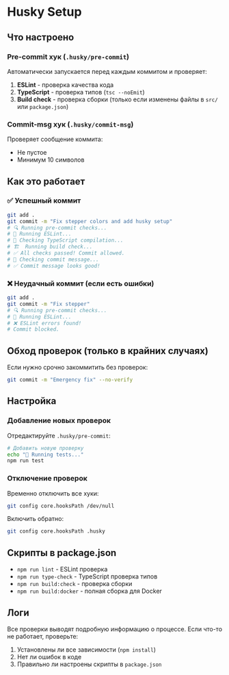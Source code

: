 # Husky Setup

## Что настроено

### Pre-commit хук (`.husky/pre-commit`)

Автоматически запускается перед каждым коммитом и проверяет:

1. **ESLint** - проверка качества кода
2. **TypeScript** - проверка типов (`tsc --noEmit`)
3. **Build check** - проверка сборки (только если изменены файлы в `src/` или `package.json`)

### Commit-msg хук (`.husky/commit-msg`)

Проверяет сообщение коммита:

- Не пустое
- Минимум 10 символов

## Как это работает

### ✅ Успешный коммит

```bash
git add .
git commit -m "Fix stepper colors and add husky setup"
# 🔍 Running pre-commit checks...
# 📝 Running ESLint...
# 🔧 Checking TypeScript compilation...
# 🏗️  Running build check...
# ✅ All checks passed! Commit allowed.
# 📝 Checking commit message...
# ✅ Commit message looks good!
```

### ❌ Неудачный коммит (если есть ошибки)

```bash
git add .
git commit -m "Fix stepper"
# 🔍 Running pre-commit checks...
# 📝 Running ESLint...
# ❌ ESLint errors found!
# Commit blocked.
```

## Обход проверок (только в крайних случаях)

Если нужно срочно закоммитить без проверок:

```bash
git commit -m "Emergency fix" --no-verify
```

## Настройка

### Добавление новых проверок

Отредактируйте `.husky/pre-commit`:

```bash
# Добавить новую проверку
echo "🧪 Running tests..."
npm run test
```

### Отключение проверок

Временно отключить все хуки:

```bash
git config core.hooksPath /dev/null
```

Включить обратно:

```bash
git config core.hooksPath .husky
```

## Скрипты в package.json

- `npm run lint` - ESLint проверка
- `npm run type-check` - TypeScript проверка типов
- `npm run build:check` - проверка сборки
- `npm run build:docker` - полная сборка для Docker

## Логи

Все проверки выводят подробную информацию о процессе. Если что-то не работает, проверьте:

1. Установлены ли все зависимости (`npm install`)
2. Нет ли ошибок в коде
3. Правильно ли настроены скрипты в `package.json`
